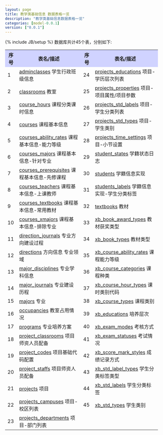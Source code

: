 ```yaml
---
layout: page
title: 教学类基础信息 数据表格一览
description: "教学类基础信息数据表格一览"
categories: [model-0.0.1]
version: ["0.0.1"]
---
```

{% include JB/setup %}
数据库共计45个表，分别如下:

<table class="table table-bordered table-striped table-condensed">
  <tr>
    <th style="background-color:#D0D3FF">序号</th>
    <th style="background-color:#D0D3FF">表名/描述</th>
    <th style="background-color:#D0D3FF">序号</th>
    <th style="background-color:#D0D3FF">表名/描述</th>
  </tr>
  <tr>
    <td>1</td>
    <td><a href="core.html#adminclasses">adminclasses</a> 学生行政班级信息</td>
    <td>24</td>
    <td><a href="core.html#projectseducations">projects_educations</a> 项目-学历层次列表</td>
  </tr>
  <tr>
    <td>2</td>
    <td><a href="misc.html#classrooms">classrooms</a> 教室</td>
    <td>25</td>
    <td><a href="core.html#projectsproperties">projects_properties</a> 项目-项目属性/项目参数</td>
  </tr>
  <tr>
    <td>3</td>
    <td><a href="core.html#coursehours">course_hours</a> 课程分类课时信息</td>
    <td>26</td>
    <td><a href="core.html#projectsstdlabels">projects_std_labels</a> 项目-学生分类列表</td>
  </tr>
  <tr>
    <td>4</td>
    <td><a href="core.html#courses">courses</a> 课程基本信息</td>
    <td>27</td>
    <td><a href="core.html#projectsstdtypes">projects_std_types</a> 项目-学生类别</td>
  </tr>
  <tr>
    <td>5</td>
    <td><a href="core.html#coursesabilityrates">courses_ability_rates</a> 课程基本信息-能力等级</td>
    <td>28</td>
    <td><a href="core.html#projectstimesettings">projects_time_settings</a> 项目-小节设置</td>
  </tr>
  <tr>
    <td>6</td>
    <td><a href="core.html#coursesmajors">courses_majors</a> 课程基本信息-针对专业</td>
    <td>29</td>
    <td><a href="core.html#studentstates">student_states</a> 学籍状态日志</td>
  </tr>
  <tr>
    <td>7</td>
    <td><a href="core.html#coursesprerequisites">courses_prerequisites</a> 课程基本信息-先修课程</td>
    <td>30</td>
    <td><a href="core.html#students">students</a> 学籍信息实现</td>
  </tr>
  <tr>
    <td>8</td>
    <td><a href="core.html#coursesteachers">courses_teachers</a> 课程基本信息-上课教师</td>
    <td>31</td>
    <td><a href="core.html#studentslabels">students_labels</a> 学籍信息实现-学生分类标签</td>
  </tr>
  <tr>
    <td>9</td>
    <td><a href="core.html#coursestextbooks">courses_textbooks</a> 课程基本信息-常用教材</td>
    <td>32</td>
    <td><a href="misc.html#textbooks">textbooks</a> 教材</td>
  </tr>
  <tr>
    <td>10</td>
    <td><a href="core.html#coursesxmajors">courses_xmajors</a> 课程基本信息-排除专业</td>
    <td>33</td>
    <td><a href="xb.html#xbbookawardtypes">xb_book_award_types</a> 教材获奖类型</td>
  </tr>
  <tr>
    <td>11</td>
    <td><a href="core.html#directionjournals">direction_journals</a> 专业方向建设过程</td>
    <td>34</td>
    <td><a href="xb.html#xbbooktypes">xb_book_types</a> 教材类型</td>
  </tr>
  <tr>
    <td>12</td>
    <td><a href="core.html#directions">directions</a> 方向信息 专业领域</td>
    <td>35</td>
    <td><a href="xb.html#xbcourseabilityrates">xb_course_ability_rates</a> 课程能力等级</td>
  </tr>
  <tr>
    <td>13</td>
    <td><a href="misc.html#majordisciplines">major_disciplines</a> 专业学科信息</td>
    <td>36</td>
    <td><a href="xb.html#xbcoursecategories">xb_course_categories</a> 课程种类</td>
  </tr>
  <tr>
    <td>14</td>
    <td><a href="core.html#majorjournals">major_journals</a> 专业建设历程</td>
    <td>37</td>
    <td><a href="xb.html#xbcoursehourtypes">xb_course_hour_types</a> 课时类别代码</td>
  </tr>
  <tr>
    <td>15</td>
    <td><a href="core.html#majors">majors</a> 专业</td>
    <td>38</td>
    <td><a href="xb.html#xbcoursetypes">xb_course_types</a> 课程类别</td>
  </tr>
  <tr>
    <td>16</td>
    <td><a href="misc.html#occupancies">occupancies</a> 教室占用情况</td>
    <td>39</td>
    <td><a href="xb.html#xbeducations">xb_educations</a> 培养层次</td>
  </tr>
  <tr>
    <td>17</td>
    <td><a href="core.html#programs">programs</a> 专业培养方案</td>
    <td>40</td>
    <td><a href="xb.html#xbexammodes">xb_exam_modes</a> 考核方式</td>
  </tr>
  <tr>
    <td>18</td>
    <td><a href="core.html#projectclassrooms">project_classrooms</a> 项目师资人员配备</td>
    <td>41</td>
    <td><a href="xb.html#xbexamstatuses">xb_exam_statuses</a> 考试情况</td>
  </tr>
  <tr>
    <td>19</td>
    <td><a href="core.html#projectcodes">project_codes</a> 项目基础代码配置</td>
    <td>42</td>
    <td><a href="xb.html#xbscoremarkstyles">xb_score_mark_styles</a> 成绩记录方式</td>
  </tr>
  <tr>
    <td>20</td>
    <td><a href="core.html#projectstaffs">project_staffs</a> 项目师资人员配备</td>
    <td>43</td>
    <td><a href="xb.html#xbstdlabeltypes">xb_std_label_types</a> 学生分类标签类型</td>
  </tr>
  <tr>
    <td>21</td>
    <td><a href="core.html#projects">projects</a> 项目</td>
    <td>44</td>
    <td><a href="xb.html#xbstdlabels">xb_std_labels</a> 学生分类标签</td>
  </tr>
  <tr>
    <td>22</td>
    <td><a href="core.html#projectscampuses">projects_campuses</a> 项目-校区列表</td>
    <td>45</td>
    <td><a href="xb.html#xbstdtypes">xb_std_types</a> 学生类别</td>
  </tr>
  <tr>
    <td>23</td>
    <td><a href="core.html#projectsdepartments">projects_departments</a> 项目-部门列表</td>
    <td></td>
    <td></td>
  </tr>
</table>
